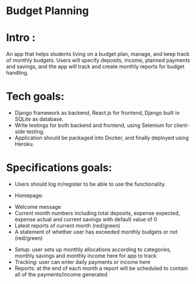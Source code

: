 # Budget Planning

# Intro :
An app that helps students living on a budget plan, manage, and keep track of monthly budgets. Users will specify deposits, income, planned payments and savings, and the app will track and create monthly reports for budget handling. 

# Tech goals:
- Django framework as backend, React.js for frontend, Django built in SQLite as database. 
- Write testings for both backend and frontend, using Selenium for client-side testing. 
- Application should be packaged into Docker, and finally deployed using Heroku. 

# Specifications goals: 
- Users should log in/register to be able to use the functionality. 

- Homepage: 
+ Welcome message 
+ Current month numbers including total deposits, expense expected, expense actual and current savings with default value of 0
+ Latest reports of current month (red/green)
+ A statement of whether user has exceeded monthly budgets or not (red/green)

- Setup: user sets up monthly allocations according to categories, monthly savings and monthly income here for app to track
- Tracking: user can enter daily payments or income here
- Reports: at the end of each month a report will be scheduled to contain all of the payments/income generated.  
